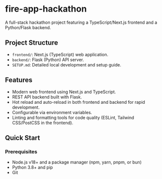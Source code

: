 # fire-app-hackathon

A full-stack hackathon project featuring a TypeScript/Next.js frontend and a Python/Flask backend.

## Project Structure

- `frontend/`: Next.js (TypeScript) web application.
- `backend/`: Flask (Python) API server.
- `SETUP.md`: Detailed local development and setup guide.

## Features

- Modern web frontend using Next.js and TypeScript.
- REST API backend built with Flask.
- Hot reload and auto-reload in both frontend and backend for rapid development.
- Configurable via environment variables.
- Linting and formatting tools for code quality (ESLint, Tailwind CSS/PostCSS in the frontend).

## Quick Start

### Prerequisites

- Node.js v18+ and a package manager (npm, yarn, pnpm, or bun)
- Python 3.8+ and pip
- Git
